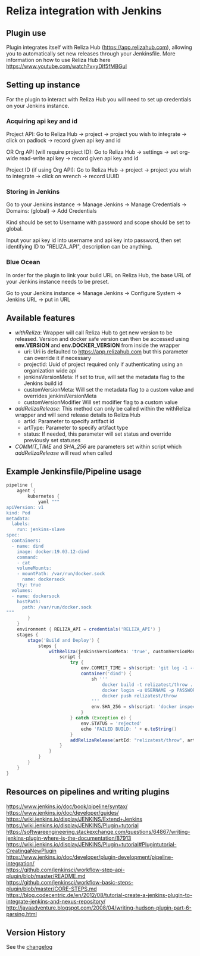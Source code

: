 # Reliza integration with Jenkins

## Plugin use

Plugin integrates itself with Reliza Hub (https://app.relizahub.com), allowing you to automatically set new releases through your Jenkinsfile. More information on how to use Reliza Hub here https://www.youtube.com/watch?v=yDlf5fMBGuI

## Setting up instance

For the plugin to interact with Reliza Hub you will need to set up credentials on your Jenkins instance.

### Acquiring api key and id

Project API: Go to Reliza Hub -> project -> project you wish to integrate -> click on padlock -> record given api key and id

OR Org API (will require project ID): Go to Reliza Hub -> settings -> set org-wide read-write api key -> record given api key and id

Project ID (if using Org API): Go to Reliza Hub -> project -> project you wish to integrate -> click on wrench -> record UUID

### Storing in Jenkins

Go to your Jenkins instance -> Manage Jenkins -> Manage Credentials -> Domains: (global) -> Add Credentials

Kind should be set to Username with password and scope should be set to global.

Input your api key id into username and api key into password, then set identifying ID to "RELIZA_API", description can be anything.

### Blue Ocean

In order for the plugin to link your build URL on Reliza Hub, the base URL of your Jenkins instance needs to be preset.

Go to your Jenkins instance -> Manage Jenkins -> Configure System -> Jenkins URL -> put in URL

## Available features
* *withReliza*: Wrapper will call Reliza Hub to get new version to be released. Version and docker safe version can then be accessed using **env.VERSION** and **env.DOCKER_VERSION** from inside the wrapper
    * uri: Uri is defaulted to https://app.relizahub.com but this parameter can override it if necessary
    * projectId: Uuid of project required only if authenticating using an organization wide api
    * jenkinsVersionMeta: If set to true, will set the metadata flag to the Jenkins build id
    * customVersionMeta: Will set the metadata flag to a custom value and overrides jenkinsVersionMeta
    * customVersionModifier Will set modifier flag to a custom value
* *addRelizaRelease*: This method can only be called within the withReliza wrapper and will send release details to Reliza Hub
    * artId: Parameter to specify artifact id
    * artType: Parameter to specify artifact type
    * status: If needed, this parameter will set status and override previously set statuses
* *COMMIT_TIME* and *SHA_256* are parameters set within script which *addRelizaRelease* will read when called

## Example Jenkinsfile/Pipeline usage

```groovy
pipeline {
    agent {
        kubernetes {
            yaml """
apiVersion: v1
kind: Pod
metadata:
  labels:
    run: jenkins-slave
spec:
  containers:
  - name: dind
    image: docker:19.03.12-dind
    command:
    - cat
    volumeMounts:
    - mountPath: /var/run/docker.sock
      name: dockersock
    tty: true
  volumes:
  - name: dockersock
    hostPath:
      path: /var/run/docker.sock
"""
        }
    }
    environment { RELIZA_API = credentials('RELIZA_API') }
    stages {
        stage('Build and Deploy') {
            steps {
                withReliza(jenkinsVersionMeta: 'true', customVersionModifier: 'GitHub') {
                    script {
                        try {
                            env.COMMIT_TIME = sh(script: 'git log -1 --date=iso-strict --pretty="%ad"', returnStdout: true).trim()
                            container('dind') {
                                sh '''
                                    docker build -t relizatest/throw .
                                    docker login -u USERNAME -p PASSWORD
                                    docker push relizatest/throw
                                '''
                                env.SHA_256 = sh(script: 'docker inspect -f \'{{range .RepoDigests}}{{.}}{{end}}\' relizatest/throw:latest | cut -f 2 -d\'@\'', returnStdout: true)
                            }
                        } catch (Exception e) {
                            env.STATUS = 'rejected'
                            echo 'FAILED BUILD: ' + e.toString()
                        }
                        addRelizaRelease(artId: "relizatest/throw", artType: "Docker")
                    }
                }
            }
        }
    }
}
```

## Resources on pipelines and writing plugins
https://www.jenkins.io/doc/book/pipeline/syntax/  
https://www.jenkins.io/doc/developer/guides/  
https://wiki.jenkins.io/display/JENKINS/Extend+Jenkins  
https://wiki.jenkins.io/display/JENKINS/Plugin+tutorial  
https://softwareengineering.stackexchange.com/questions/64867/writing-jenkins-plugin-where-is-the-documentation/87913  
https://wiki.jenkins.io/display/JENKINS/Plugin+tutorial#Plugintutorial-CreatingaNewPlugin  
https://www.jenkins.io/doc/developer/plugin-development/pipeline-integration/  
https://github.com/jenkinsci/workflow-step-api-plugin/blob/master/README.md  
https://github.com/jenkinsci/workflow-basic-steps-plugin/blob/master/CORE-STEPS.md  
https://blog.codecentric.de/en/2012/08/tutorial-create-a-jenkins-plugin-to-integrate-jenkins-and-nexus-repository/  
http://javaadventure.blogspot.com/2008/04/writing-hudson-plugin-part-6-parsing.html  

## Version History

See the [changelog](https://github.com/jenkinsci/reliza-integration-plugin/blob/main/CHANGELOG.md)

